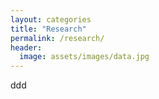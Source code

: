 ```yaml
---
layout: categories
title: "Research"
permalink: /research/
header:
  image: assets/images/data.jpg
---
```


</body>


ddd
